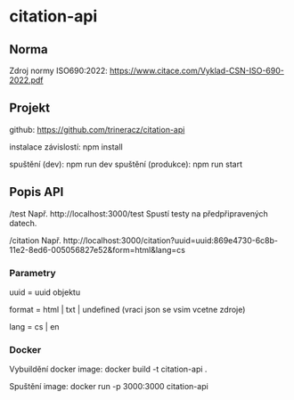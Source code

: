 # citation-api

## Norma

Zdroj normy ISO690:2022: https://www.citace.com/Vyklad-CSN-ISO-690-2022.pdf



## Projekt

github: https://github.com/trineracz/citation-api

instalace závislostí: npm install

spuštění (dev): npm run dev
spuštění (produkce): npm run start


## Popis API

/test
Např. http://localhost:3000/test
Spustí testy na předpřipravených datech.


/citation
Např. http://localhost:3000/citation?uuid=uuid:869e4730-6c8b-11e2-8ed6-005056827e52&form=html&lang=cs

### Parametry

uuid = uuid objektu

format = html | txt | undefined (vraci json se vsim vcetne zdroje)

lang = cs | en

### Docker

Vybuildění docker image: docker build -t citation-api .

Spuštění image: docker run -p 3000:3000 citation-api